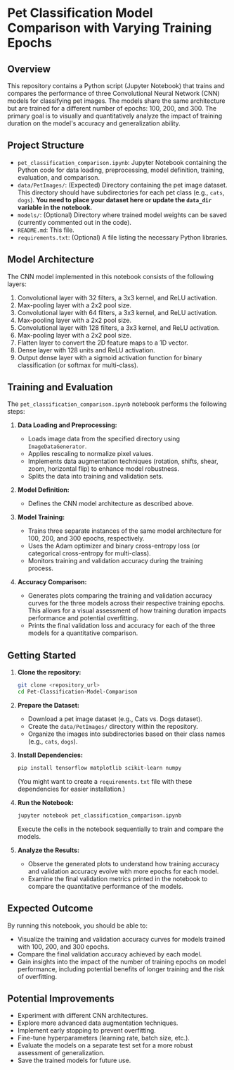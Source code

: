 # Pet Classification Model Comparison with Varying Training Epochs

## Overview

This repository contains a Python script (Jupyter Notebook) that trains and compares the performance of three Convolutional Neural Network (CNN) models for classifying pet images. The models share the same architecture but are trained for a different number of epochs: 100, 200, and 300. The primary goal is to visually and quantitatively analyze the impact of training duration on the model's accuracy and generalization ability.

## Project Structure

* `pet_classification_comparison.ipynb`: Jupyter Notebook containing the Python code for data loading, preprocessing, model definition, training, evaluation, and comparison.
* `data/PetImages/`: (Expected) Directory containing the pet image dataset. This directory should have subdirectories for each pet class (e.g., `cats`, `dogs`). **You need to place your dataset here or update the `data_dir` variable in the notebook.**
* `models/`: (Optional) Directory where trained model weights can be saved (currently commented out in the code).
* `README.md`: This file.
* `requirements.txt`: (Optional) A file listing the necessary Python libraries.

## Model Architecture

The CNN model implemented in this notebook consists of the following layers:

1.  Convolutional layer with 32 filters, a 3x3 kernel, and ReLU activation.
2.  Max-pooling layer with a 2x2 pool size.
3.  Convolutional layer with 64 filters, a 3x3 kernel, and ReLU activation.
4.  Max-pooling layer with a 2x2 pool size.
5.  Convolutional layer with 128 filters, a 3x3 kernel, and ReLU activation.
6.  Max-pooling layer with a 2x2 pool size.
7.  Flatten layer to convert the 2D feature maps to a 1D vector.
8.  Dense layer with 128 units and ReLU activation.
9.  Output dense layer with a sigmoid activation function for binary classification (or softmax for multi-class).

## Training and Evaluation

The `pet_classification_comparison.ipynb` notebook performs the following steps:

1.  **Data Loading and Preprocessing:**
    * Loads image data from the specified directory using `ImageDataGenerator`.
    * Applies rescaling to normalize pixel values.
    * Implements data augmentation techniques (rotation, shifts, shear, zoom, horizontal flip) to enhance model robustness.
    * Splits the data into training and validation sets.

2.  **Model Definition:**
    * Defines the CNN model architecture as described above.

3.  **Model Training:**
    * Trains three separate instances of the same model architecture for 100, 200, and 300 epochs, respectively.
    * Uses the Adam optimizer and binary cross-entropy loss (or categorical cross-entropy for multi-class).
    * Monitors training and validation accuracy during the training process.

4.  **Accuracy Comparison:**
    * Generates plots comparing the training and validation accuracy curves for the three models across their respective training epochs. This allows for a visual assessment of how training duration impacts performance and potential overfitting.
    * Prints the final validation loss and accuracy for each of the three models for a quantitative comparison.

## Getting Started

1.  **Clone the repository:**
    ```bash
    git clone <repository_url>
    cd Pet-Classification-Model-Comparison
    ```

2.  **Prepare the Dataset:**
    * Download a pet image dataset (e.g., Cats vs. Dogs dataset).
    * Create the `data/PetImages/` directory within the repository.
    * Organize the images into subdirectories based on their class names (e.g., `cats`, `dogs`).

3.  **Install Dependencies:**
    ```bash
    pip install tensorflow matplotlib scikit-learn numpy
    ```
    (You might want to create a `requirements.txt` file with these dependencies for easier installation.)

4.  **Run the Notebook:**
    ```bash
    jupyter notebook pet_classification_comparison.ipynb
    ```
    Execute the cells in the notebook sequentially to train and compare the models.

5.  **Analyze the Results:**
    * Observe the generated plots to understand how training accuracy and validation accuracy evolve with more epochs for each model.
    * Examine the final validation metrics printed in the notebook to compare the quantitative performance of the models.

## Expected Outcome

By running this notebook, you should be able to:

* Visualize the training and validation accuracy curves for models trained with 100, 200, and 300 epochs.
* Compare the final validation accuracy achieved by each model.
* Gain insights into the impact of the number of training epochs on model performance, including potential benefits of longer training and the risk of overfitting.

## Potential Improvements

* Experiment with different CNN architectures.
* Explore more advanced data augmentation techniques.
* Implement early stopping to prevent overfitting.
* Fine-tune hyperparameters (learning rate, batch size, etc.).
* Evaluate the models on a separate test set for a more robust assessment of generalization.
* Save the trained models for future use.
